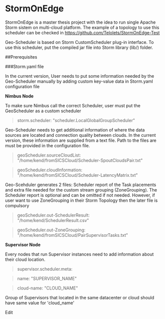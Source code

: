 # StormOnEdge

StormOnEdge is a master thesis project with the idea to run single Apache Storm sistem on multi-cloud platform. The example of a topology to use this scheduler can be checked in https://github.com/Telolets/StormOnEdge-Test

Geo-Scheduler is based on Storm CustomScheduler plug-in interface. To use this scheduler, put the compiled jar file into Storm library (lib/) folder.

##Prerequisites

###Storm.yaml file

In the current version, User needs to put some information needed by the Geo-Scheduler manually by adding custom key-value data in Storm.yaml configuration file  

**Nimbus Node**

To make sure Nimbus call the correct Scheduler, user must put the GeoScheduler as a custom scheduler

>storm.scheduler: "scheduler.LocalGlobalGroupScheduler"

Geo-Scheduler needs to get additional information of where the data sources are located and connection quality between clouds. In the current version, these information are supplied from a text file. Path to the files are must be provided in the configuration file.

> geoScheduler.sourceCloudList: "/home/kend/fromSICSCloud/Scheduler-SpoutCloudsPair.txt"

> geoScheduler.cloudInformation: "/home/kend/fromSICSCloud/Scheduler-LatencyMatrix.txt"

Geo-Scehduler generates 2 files: Scheduler report of the Task placements and extra file needed for the custom stream grouping (ZoneGrouping). The Scheduler report is optional and can be omitted if not needed. However, if user want to use ZoneGrouping in their Storm Topology then the later file is compulsory

> geoScheduler.out-SchedulerResult: "/home/kend/SchedulerResult.csv"

> geoScheduler.out-ZoneGrouping: "/home/kend/fromSICSCloud/PairSupervisorTasks.txt"



**Supervisor Node**

Every nodes that run Supervisor instances need to add information about their cloud location. 

> supervisor.scheduler.meta:

> name: "SUPERVISOR_NAME"

> cloud-name: "CLOUD_NAME"

Group of Supervisors that located in the same datacenter or cloud should have same value for 'cloud_name' 

Edit

